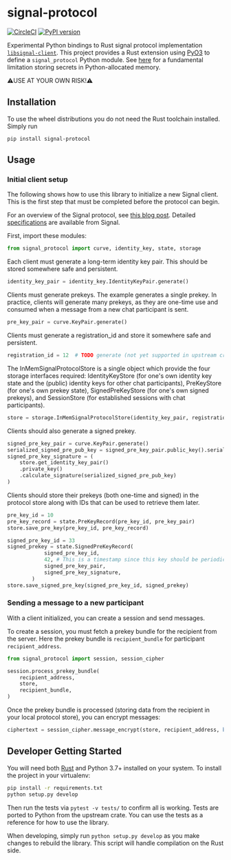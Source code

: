 # signal-protocol

[![CircleCI](https://circleci.com/gh/freedomofpress/signal-protocol.svg?style=svg)](https://circleci.com/gh/freedomofpress/signal-protocol)
[![PyPI version](https://badge.fury.io/py/signal-protocol.svg)](https://badge.fury.io/py/signal-protocol)

Experimental Python bindings to Rust signal protocol implementation [`libsignal-client`](https://github.com/signalapp/libsignal-client).
This project provides a Rust extension using [PyO3](https://pyo3.rs/) to define a `signal_protocol` Python module.
See [here](https://cryptography.io/en/latest/limitations.html) for a fundamental limitation storing secrets in Python-allocated memory.

⚠️USE AT YOUR OWN RISK!⚠️

## Installation

To use the wheel distributions you do not need the Rust toolchain installed.
Simply run

```
pip install signal-protocol
```

## Usage

### Initial client setup

The following shows how to use this library to initialize a new Signal client.
This is the first step that must be completed before the protocol can begin.

For an overview of the Signal protocol, see [this blog post](https://www.redshiftzero.com/signal-protocol/).
Detailed [specifications](https://signal.org/docs/) are available from Signal.

First, import these modules:

```py
from signal_protocol import curve, identity_key, state, storage
```

Each client must generate a long-term identity key pair.
This should be stored somewhere safe and persistent.

```py
identity_key_pair = identity_key.IdentityKeyPair.generate()
```

Clients must generate prekeys.
The example generates a single prekey.
In practice, clients will generate many prekeys, as they are one-time use and consumed when a message from a new chat participant is sent.

```py
pre_key_pair = curve.KeyPair.generate()
```

Clients must generate a registration_id and store it somewhere safe and persistent.
<!-- is this the device id? -->

```py
registration_id = 12  # TODO generate (not yet supported in upstream crate)
```

The InMemSignalProtocolStore is a single object which provide the four storage interfaces required:
IdentityKeyStore (for one's own identity key state and the (public) identity keys for other chat participants),
PreKeyStore (for one's own prekey state),
SignedPreKeyStore (for one's own signed prekeys),
and SessionStore (for established sessions with chat participants).

```py
store = storage.InMemSignalProtocolStore(identity_key_pair, registration_id)
```

Clients should also generate a signed prekey.

```py
signed_pre_key_pair = curve.KeyPair.generate()
serialized_signed_pre_pub_key = signed_pre_key_pair.public_key().serialize()
signed_pre_key_signature = (
    store.get_identity_key_pair()
    .private_key()
    .calculate_signature(serialized_signed_pre_pub_key)
)
```

Clients should store their prekeys (both one-time and signed) in the protocol store
along with IDs that can be used to retrieve them later.

```py
pre_key_id = 10
pre_key_record = state.PreKeyRecord(pre_key_id, pre_key_pair)
store.save_pre_key(pre_key_id, pre_key_record)

signed_pre_key_id = 33
signed_prekey = state.SignedPreKeyRecord(
            signed_pre_key_id,
            42, # This is a timestamp since this key should be periodically rotated
            signed_pre_key_pair,
            signed_pre_key_signature,
        )
store.save_signed_pre_key(signed_pre_key_id, signed_prekey)
```

### Sending a message to a new participant

With a client initialized, you can create a session and send messages.

To create a session, you must fetch a prekey bundle for the recipient from the server.
Here the prekey bundle is `recipient_bundle` for participant `recipient_address`.

```py
from signal_protocol import session, session_cipher

session.process_prekey_bundle(
    recipient_address,
    store,
    recipient_bundle,
)
```

Once the prekey bundle is processed (storing data from the recipient in your local
protocol store), you can encrypt messages:

```py
ciphertext = session_cipher.message_encrypt(store, recipient_address, b"hello")
```

## Developer Getting Started

You will need both [Rust](https://rustup.rs/) and Python 3.7+ installed on your system.
To install the project in your virtualenv:

```sh
pip install -r requirements.txt
python setup.py develop
```
Then run the tests via `pytest -v tests/` to confirm all is working.
Tests are ported to Python from the upstream crate.
You can use the tests as a reference for how to use the library.

When developing, simply run `python setup.py develop` as you make changes to rebuild the library.
This script will handle compilation on the Rust side.
